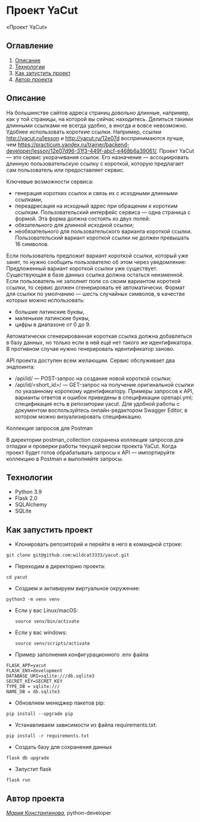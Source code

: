 # Проект YaCut
«Проект YaCut»

## Оглавление
1. [Описание](#описание)
2. [Технологии](#технологии)
3. [Как запустить проект](#как-запустить-проект)
4. [Автор проекта](#автор-проекта)

## Описание
На большинстве сайтов адреса страниц довольно длинные, например, как у той страницы, на которой вы сейчас находитесь.
Делиться такими длинными ссылками не всегда удобно, а иногда и вовсе невозможно. 
Удобнее использовать короткие ссылки. Например, ссылки http://yacut.ru/lesson и http://yacut.ru/12e07d воспринимаются лучше,
чем https://practicum.yandex.ru/trainer/backend-developer/lesson/12e07d96-31f3-449f-abcf-e468b6a39061/. 
Проект YaCut — это сервис укорачивания ссылок. Его назначение — ассоциировать длинную пользовательскую ссылку с короткой,
которую предлагает сам пользователь или предоставляет сервис.

Ключевые возможности сервиса:
 - генерация коротких ссылок и связь их с исходными длинными ссылками,
 - переадресация на исходный адрес при обращении к коротким ссылкам.
Пользовательский интерфейс сервиса — одна страница с формой. Эта форма должна состоять из двух полей:
 - обязательного для длинной исходной ссылки;
 - необязательного для пользовательского варианта короткой ссылки.
Пользовательский вариант короткой ссылки не должен превышать 16 символов.

Если пользователь предложит вариант короткой ссылки, который уже занят, то нужно сообщить пользователю об этом через уведомление:
Предложенный вариант короткой ссылки уже существует.
Существующая в базе данных ссылка должна остаться неизменной.
Если пользователь не заполнит поле со своим вариантом короткой ссылки, то сервис должен сгенерировать её автоматически. 
Формат для ссылки по умолчанию — шесть случайных символов, в качестве которых можно использовать:
 - большие латинские буквы,
 - маленькие латинские буквы,
 - цифры в диапазоне от 0 до 9.

Автоматически сгенерированная короткая ссылка должна добавляться в базу данных, но только если в ней ещё нет такого же идентификатора.
В противном случае нужно генерировать идентификатор заново.

API проекта доступен всем желающим. Сервис обслуживает два эндпоинта:
- /api/id/ — POST-запрос на создание новой короткой ссылки;
- /api/id/<short_id>/ — GET-запрос на получение оригинальной ссылки по указанному короткому идентификатору.
Примеры запросов к API, варианты ответов и ошибок приведены в спецификации openapi.yml; спецификация есть в репозитории yacut. 
Для удобной работы с документом воспользуйтесь онлайн-редактором Swagger Editor, в котором можно визуализировать спецификацию.

Коллекция запросов для Postman

В директории postman_collection сохранена коллекция запросов для отладки и проверки работы текущей версии проекта YaCut.
Когда проект будет готов обрабатывать запросы к API — импортируйте коллекцию в Postman и выполняйте запросы.


## Технологии
- Python 3.9
- Flask 2.0
- SQLAlchemy
- SQLite


## Как запустить проект

- Клонировать репозиторий и перейти в него в командной строке:
```
git clone git@github.com:wildcat3333/yacut.git
```
- Переходим в директорию проекта:
```
cd yacut
```

- Создаем и активируем виртуальное окружение:
```
python3 -m venv venv
```
* Если у вас Linux/macOS:
    ```
    source venv/bin/activate
    ```

* Если у вас windows:
    ```
    source venv/scripts/activate
    ```

- Пример заполнения конфигурационного .env файла
```
FLASK_APP=yacut
FLASK_ENV=development
DATABASE_URI=sqlite:///db.sqlite3
SECRET_KEY=SECRET_KEY
TYPE_DB = sqlite:///
NAME_DB = db.sqlite3
```

- Обновляем менеджер пакетов pip:
```
pip install --upgrade pip
```

- Устанавливаем зависимости из файла requirements.txt:
```
pip install -r requirements.txt
```

- Создать базу для сохранения данных
```
flask db upgrade
```

- Запустит flask
```
flask run
```


## Автор проекта
_[Мария Константинова](https://github.com/wildcat3333)_, python-developer
